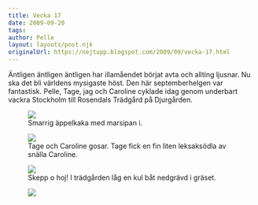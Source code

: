 ```yaml
---
title: Vecka 17
date: 2009-09-20
tags: 	
author: Pelle
layout: layouts/post.njk
originalUrl: https://nejtupp.blogspot.com/2009/09/vecka-17.html
---
```


Äntligen äntligen äntligen har illamåendet börjat avta och allting ljusnar. Nu ska det bli världens mysigaste höst. Den här septemberhelgen var fantastisk. Pelle, Tage, jag och Caroline cyklade idag genom underbart vackra Stockholm till Rosendals Trädgård på Djurgården.

<figure>
	<img src="../../../img/2009/09/_MG_8579_1024pix.jpg">
	<figcaption>Smarrig äppelkaka med marsipan i.</figcaption>
</figure>

<figure>
	<img src="../../../img/2009/09/_MG_8586_1024pix.jpg">
	<figcaption>Tage och Caroline gosar. Tage fick en fin liten leksaksödla av snälla Caroline.</figcaption>
</figure>

<figure>
	<img src="../../../img/2009/09/_MG_8596_1024pix.jpg">
	<figcaption>Skepp o hoj! I trädgården låg en kul båt nedgrävd i gräset.</figcaption>
</figure>

<figure>
	<img src="../../../img/2009/09/_MG_8602_1024pix.jpg">
</figure>